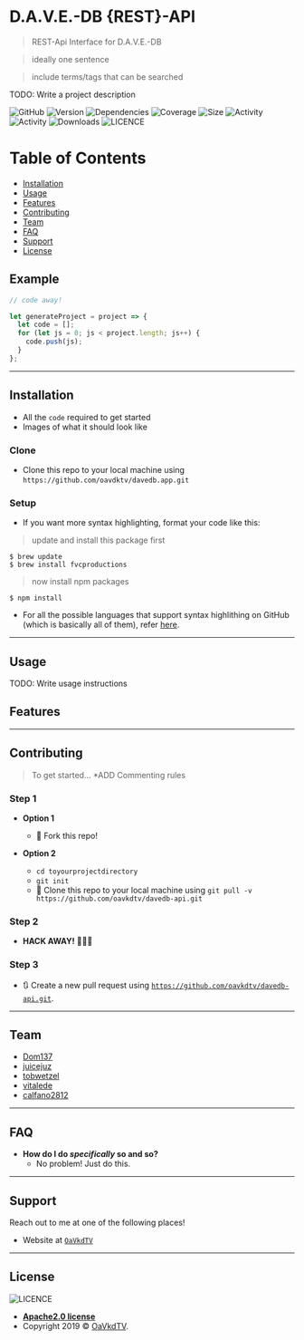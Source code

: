 <!--
* Copyright 2019 OpenAdvice & Vodafone SM-4.0_TV
*
* Licensed under the Apache License, Version 2.0 (the "License");
* you may not use this file except in compliance with the License.
* You may obtain a copy of the License at
*    http://www.apache.org/licenses/LICENSE-2.0
*
* Unless required by applicable law or agreed to in writing, software
* distributed under the License is distributed on an "AS IS" BASIS,
* WITHOUT WARRANTIES OR CONDITIONS OF ANY KIND, either express or implied.
* See the License for the specific language governing permissions and
* limitations under the License.
-->

# D.A.V.E.-DB {REST}-API

> REST-Api Interface for D.A.V.E.-DB

> ideally one sentence

> include terms/tags that can be searched

TODO: Write a project description

<!-- https://shields.io/ -->

![GitHub](https://img.shields.io/cirrus/github/oavkdtv/davedb-api/master)
![Version](https://img.shields.io/github/package-json/v/oavkdtv/davedb-api)
![Dependencies](https://img.shields.io/librariesio/github/oavkdtv/davedb-api)
![Coverage](https://img.shields.io/github/languages/top/oavkdtv/davedv-api)
![Size](https://img.shields.io/github/repo-size/oavkdtv/davedb-api)
![Activity](https://img.shields.io/github/release-date/oavkdtv/davedb-api)
![Activity](https://img.shields.io/github/last-commit/oavkdtv/davedb-api)
![Downloads](https://img.shields.io/github/downloads/oavkdtv/davedb-api/total)
![LICENCE](https://img.shields.io/github/license/oavkdtv/davedb-api)

# Table of Contents

- [Installation](#installation)
- [Usage](#usage)
- [Features](#features)
- [Contributing](#contributing)
- [Team](#team)
- [FAQ](#faq)
- [Support](#support)
- [License](#license)

## Example

```javascript
// code away!

let generateProject = project => {
  let code = [];
  for (let js = 0; js < project.length; js++) {
    code.push(js);
  }
};
```

---

## Installation

- All the `code` required to get started
- Images of what it should look like

### Clone

- Clone this repo to your local machine using `https://github.com/oavdktv/davedb.app.git`

### Setup

- If you want more syntax highlighting, format your code like this:

> update and install this package first

```shell
$ brew update
$ brew install fvcproductions
```

> now install npm packages

```shell
$ npm install
```

- For all the possible languages that support syntax highlithing on GitHub (which is basically all of them), refer <a href="https://github.com/github/linguist/blob/master/lib/linguist/languages.yml" target="_blank">here</a>.

---

## Usage

TODO: Write usage instructions

## Features

---

## Contributing

> To get started... \*ADD Commenting rules

### Step 1

- **Option 1**

  - 🍴 Fork this repo!

- **Option 2**
  - `cd toyourprojectdirectory`
  - `git init`
  - 👯 Clone this repo to your local machine using `git pull -v https://github.com/oavkdtv/davedb-api.git`

### Step 2

- **HACK AWAY!** 🔨🔨🔨

### Step 3

- 🔃 Create a new pull request using <a href="https://github.com/oavkdtv/davedb-api.git" target="_blank">`https://github.com/oavkdtv/davedb-api.git`</a>.

---

## Team

- <a href="https://github.com/Dom137" target="_blank">Dom137</a>
- <a href="https://github.com/juicejuz" target="_blank">juicejuz</a>
- <a href="https://github.com/tobwetzel" target="_blank">tobwetzel</a>
- <a href="https://github.com/vitalede" target="_blank">vitalede</a>
- <a href="https://github.com/calfano2812" target="_blank">calfano2812</a>

---

## FAQ

- **How do I do _specifically_ so and so?**
  - No problem! Just do this.

---

## Support

Reach out to me at one of the following places!

- Website at <a href="https://github.com/oavdktv/davedb.api.git" target="_blank">`OaVkdTV`</a>

---

## License

![LICENCE](https://img.shields.io/github/license/oavkdtv/davedb-api)

- **[Apache2.0 license](http://www.apache.org/licenses/LICENSE-2.0)**
- Copyright 2019 © <a href="https://github.com/oavdktv/davedb.api.git" target="_blank">OaVkdTV</a>.
